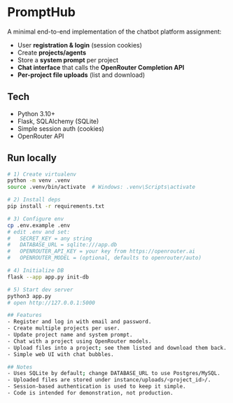 # PromptHub

A minimal end-to-end implementation of the chatbot platform assignment:

- User **registration & login** (session cookies)
- Create **projects/agents**
- Store a **system prompt** per project
- **Chat interface** that calls the **OpenRouter Completion API**
- **Per-project file uploads** (list and download)

## Tech
- Python 3.10+
- Flask, SQLAlchemy (SQLite)
- Simple session auth (cookies)
- OpenRouter API

## Run locally
```bash
# 1) Create virtualenv
python -m venv .venv
source .venv/bin/activate  # Windows: .venv\Scripts\activate

# 2) Install deps
pip install -r requirements.txt

# 3) Configure env
cp .env.example .env
# edit .env and set:
#   SECRET_KEY = any string
#   DATABASE_URL = sqlite:///app.db
#   OPENROUTER_API_KEY = your key from https://openrouter.ai
#   OPENROUTER_MODEL = (optional, defaults to openrouter/auto)

# 4) Initialize DB
flask --app app.py init-db

# 5) Start dev server
python3 app.py
# open http://127.0.0.1:5000

## Features
- Register and log in with email and password.
- Create multiple projects per user.
- Update project name and system prompt.
- Chat with a project using OpenRouter models.
- Upload files into a project; see them listed and download them back.
- Simple web UI with chat bubbles.

## Notes
- Uses SQLite by default; change DATABASE_URL to use Postgres/MySQL.
- Uploaded files are stored under instance/uploads/<project_id>/.
- Session-based authentication is used to keep it simple.
- Code is intended for demonstration, not production.